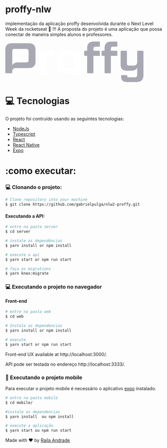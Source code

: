 # proffy-nlw
implementação da aplicação proffy desenvolvida durante o Next Level Week da rocketseat 🚀 !!!
A proposta do projeto é uma aplicação que possa conectar de maneira simples alunos e professores.

<svg width="434" height="127" viewBox="0 0 434 127" fill="none" xmlns="http://www.w3.org/2000/svg">
<path d="M72.7588 5.37207H20.8034C6.9776 5.37207 0 12.0833 0 25.3766V96.5222C0 98.2647 0.935927 99.3376 2.95235 99.3376H18.6577C20.5371 99.3376 21.747 98.2647 21.747 96.5222V93.821C21.747 87.2314 24.5243 83.6399 31.4258 82.9475H72.7588C87.9239 82.9475 94.7721 76.3731 94.7721 62.0071V26.3125C94.7721 11.9464 87.9239 5.37207 72.7588 5.37207ZM73.0479 55.9654C73.0479 63.7572 71.2826 65.3627 62.0147 65.3627H40.0014C30.741 65.3627 24.8287 68.452 21.7394 74.4937V30.6117C21.7394 24.57 23.2155 22.9568 30.5964 22.9568H62.0147C71.2826 22.9568 73.0479 24.57 73.0479 32.3542V55.9654Z" fill="#a8a8b3"/>
<path d="M144.574 44.7038C132.628 44.7038 127.522 50.7455 127.522 60.9494V96.7885C127.522 98.4017 126.715 99.3376 124.836 99.3376H110.607C108.727 99.3376 107.791 98.4017 107.791 96.7885V31.2813C107.791 29.6681 108.727 28.7246 110.607 28.7246H122.553C124.303 28.7246 125.239 29.6681 125.239 31.2813V41.8504C127.522 33.1303 134.104 28.6942 145.784 28.6942H150.616C152.358 28.6942 153.294 29.6377 153.294 31.2508V42.1548C153.294 43.8973 152.358 44.7038 150.616 44.7038H144.574Z" fill="white"/>
<path d="M237.193 80.1397C237.193 93.4329 231.288 99.3376 217.196 99.3376H182.293C168.33 99.3376 162.288 93.4329 162.288 80.1397V47.9377C162.288 34.6521 168.33 28.7398 182.293 28.7398H217.196C231.288 28.7398 237.193 34.6521 237.193 47.9377V80.1397ZM217.462 53.0283C217.462 46.043 216.123 44.7038 207.799 44.7038H191.819C183.366 44.7038 182.019 46.043 182.019 53.0283V75.0416C182.019 82.0192 183.366 83.366 191.819 83.366H207.799C216.123 83.366 217.462 82.0192 217.462 75.0416V53.0283Z" fill="white"/>
<path d="M257.06 44.7038H250.341C248.591 44.7038 247.655 43.8973 247.655 42.1548V31.2813C247.655 29.6681 248.591 28.7246 250.341 28.7246H257.053V20.0045C257.06 6.71128 264.038 0 277.864 0H294.376C296.255 0 297.062 0.943536 297.062 2.54907V13.4226C297.062 15.1727 296.255 15.9716 294.376 15.9716H285.655C278.267 15.9716 276.791 17.5848 276.791 23.6264V28.7246H294.376C296.255 28.7246 297.062 29.6681 297.062 31.2813V42.1548C297.062 43.8973 296.255 44.7038 294.376 44.7038H276.791V96.7885C276.791 98.4017 275.855 99.3376 273.975 99.3376H259.746C257.867 99.3376 257.06 98.4017 257.06 96.7885V44.7038Z" fill="#a8a8b3"/>
<path d="M311.831 44.7038H305.127C303.385 44.7038 302.449 43.8973 302.449 42.1548V31.2813C302.449 29.6681 303.385 28.7246 305.127 28.7246H311.846V20.0045C311.831 6.71128 318.824 0 332.634 0H349.146C351.026 0 351.832 0.943536 351.832 2.54907V13.4226C351.832 15.1727 351.026 15.9716 349.146 15.9716H340.419C333.038 15.9716 331.562 17.5848 331.562 23.6264V28.7246H349.146C351.026 28.7246 351.832 29.6681 351.832 31.2813V42.1548C351.832 43.8973 351.026 44.7038 349.146 44.7038H331.562V96.7885C331.562 98.4017 330.618 99.3376 328.739 99.3376H314.509C312.63 99.3376 311.831 98.4017 311.831 96.7885V44.7038Z" fill="#a8a8b3"/>
<path d="M411.831 126.723H382.566C369.417 126.723 363.779 121.625 363.779 109.001V107.662C363.74 107.302 363.782 106.937 363.904 106.596C364.025 106.254 364.221 105.944 364.479 105.689C364.736 105.434 365.047 105.24 365.39 105.122C365.733 105.004 366.097 104.964 366.457 105.006H380.154C382.033 105.006 382.969 105.95 382.969 107.692V108.362C382.969 111.048 384.453 112.121 387.405 112.121H404.32C412.371 112.121 414.387 110.112 414.387 103.264V82.0876C411.298 88.1293 405.393 91.2186 396.125 91.2186H382.429C368.466 91.2186 362.287 85.3139 362.287 72.0207V31.2813C362.269 30.9295 362.327 30.5779 362.458 30.2507C362.588 29.9234 362.788 29.6283 363.043 29.3854C363.298 29.1426 363.602 28.9578 363.936 28.8437C364.269 28.7296 364.623 28.689 364.973 28.7246H379.34C381.082 28.7246 382.026 29.6681 382.026 31.2813V66.9606C382.026 73.9382 383.502 75.285 391.826 75.285H402.03C410.887 75.285 414.38 71.6555 414.38 64.2746V31.2813C414.38 29.6681 415.316 28.7246 417.066 28.7246H431.439C431.783 28.6914 432.13 28.7348 432.455 28.8517C432.78 28.9685 433.075 29.1559 433.318 29.4004C433.562 29.6449 433.749 29.9404 433.864 30.2656C433.98 30.5908 434.023 30.9377 433.989 31.2813V105.379C433.981 119.464 426.463 126.723 411.831 126.723Z" fill="#a8a8b3"/>
</svg>

  
# :computer: Tecnologias

O projeto foi contruído usando as seguintes tecnologias:

<ul>
  <li><a href="https://nodejs.org/en/docs/">NodeJs</a></li>
  <li><a href="https://www.typescriptlang.org/">Typescript</a></li>
  <li><a href="https://pt-br.reactjs.org/">React</a></li>
  <li><a href="https://reactnative.dev/">React Native</a></li>
  <li><a href="https://expo.io/">Expo</a></li>
</ul>



# :como executar:

### :computer: Clonando o projeto:

```bash
# Clone repository into your machine
$ git clone https://github.com/gabrielpulga/nlw2-proffy.git
```

#### Executando a API:

```bash
# entre na pasta server
$ cd server

# instale as dependências
$ yarn install or npm install

# execute a api 
$ yarn start or npm run start

# faça as migrations
$ yarn knex:migrate
```

### 💻 Executando o projeto no navegador 

#### Front-end

```bash
# entre na pasta web
$ cd web

# Instale as dependencias
$ yarn install or npm install

# execute
$ yarn start or npm run start
```

Front-end UX available at http://localhost:3000/.

API pode ser testada no endereço http://localhost:3333/.

### 📱 Executando o projeto mobile

Para executar o projeto mobile é necessário o aplicativo  [expo](https://play.google.com/store/apps/details?id=host.exp.exponent) instalado.
<br />

```bash
# entre na pasta mobile
$ cd mobile/

#instale as dependencias 
$ yarn install  ou npm install

# execute a aplicação
$ yarn start ou npm run start
```

<!--você pode ler o QrCode com  [expo](https://play.google.com/store/apps/details?id=host.exp.exponent)-->




Made with ❤ by [Raila Andrade](https://github.com/RailaAndrade) 
